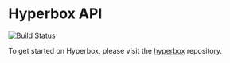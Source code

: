 # Hyperbox API

[![Build Status](https://travis-ci.org/hyperbox/api.svg?branch=master)](https://travis-ci.org/hyperbox/api)

To get started on Hyperbox, please visit the [hyperbox](https://github.com/hyperbox/hyperbox "HBox @ GitHub") repository.
